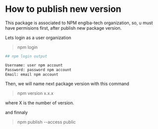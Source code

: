 # How to publish new version

This package is associated to NPM englba-tech organization, so, u must have permisions first, after publish new package version.

Lets login as a user organization

> npm login

```bash
## npm login output

Username: user npm account
Password: password npm account
Email: email npm account

```

Then, we will name next package version with this command

> npm version x.x.x

where X is the number of version.

and finnaly

> npm publish --access public
